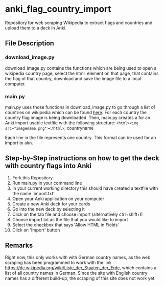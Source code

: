 # anki_flag_country_import
Repository for web scraping Wikipedia to extract flags and countries and upload them to a deck in Anki.

## File Description
### download_image.py
download_image.py contains the functions which are being used to open a wikipedia country page, select the html <img> element on that page, that contains the flag of that country, download and save the image file to a local computer.

### main.py
main.py uses those functions in download_image.py to go through a list of countries on wikipedia which can be found [here](https://de.wikipedia.org/wiki/Liste_der_Staaten_der_Erde). For each country the country flag image is being downloaded. Then, main.py creates a for an Anki import usable textfile with the following structure:
`<html><img src="imagename.png"></html>`; countryname
  
Each line in the file represents one country. This format can be used for an import to akn.

## Step-by-Step instructions on how to get the deck with country flags into Anki
1. Fork this Repository
1. Run main.py in your command line
1. In your current working directory this should have created a textfile with the name 'import.txt'
1. Open your Anki application on your computer
1. Create a new Anki deck for your cards
1. Go into the new deck by selecting it
1. Click on the tab file and choose import (alternatively ctrl+shift+I)
1. Choose import.txt as the file that you would like to import
1. Select the checkbox that says 'Allow HTML in Fields'
1. Click on 'Import' button

## Remarks
Right now, this only works with with German country names, as the web scraping has been programmed to work with the link https://de.wikipedia.org/wiki/Liste_der_Staaten_der_Erde, which contains a list of all country names in German. Since the site with English country names has a different build-up, the scraping of this site does not work yet.
